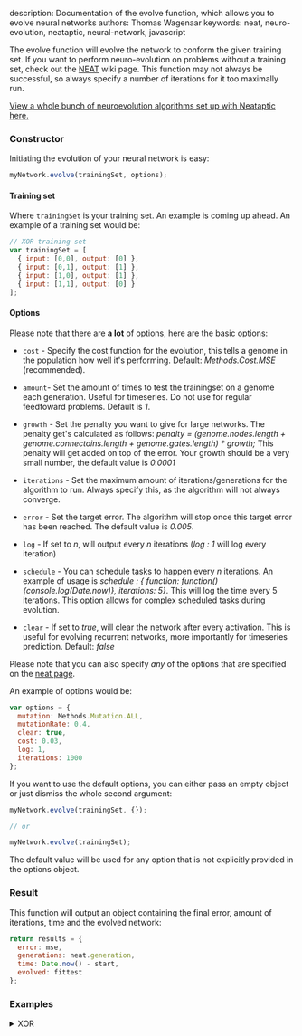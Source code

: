 description: Documentation of the evolve function, which allows you to evolve neural networks
authors: Thomas Wagenaar
keywords: neat, neuro-evolution, neataptic, neural-network, javascript

The evolve function will evolve the network to conform the given training set. If you want to perform neuro-evolution on problems without a training set, check out the [NEAT](../neat.md) wiki page. This function may not always be successful, so always specify a number of iterations for it too maximally run.

<a href="https://wagenaartje.github.io/neataptic/articles/neuroevolution/">View a whole bunch of neuroevolution algorithms set up with Neataptic here.</a>

### Constructor
Initiating the evolution of your neural network is easy:

```javascript
myNetwork.evolve(trainingSet, options);
```

#### Training set
Where `trainingSet` is your training set. An example is coming up ahead. An example
of a training set would be:

```javascript
// XOR training set
var trainingSet = [
  { input: [0,0], output: [0] },
  { input: [0,1], output: [1] },
  { input: [1,0], output: [1] },
  { input: [1,1], output: [0] }
];
```

#### Options
Please note that there are **a lot** of options, here are the basic options:

* `cost` - Specify the cost function for the evolution, this tells a genome in the population how well it's performing. Default: _Methods.Cost.MSE_ (recommended).
* `amount`- Set the amount of times to test the trainingset on a genome each generation. Useful for timeseries. Do not use for regular feedfoward problems. Default is _1_.
* `growth` - Set the penalty you want to give for large networks. The penalty get's calculated as follows: _penalty = (genome.nodes.length + genome.connectoins.length + genome.gates.length) * growth;_
This penalty will get added on top of the error. Your growth should be a very small number, the default value is _0.0001_

* `iterations` - Set the maximum amount of iterations/generations for the algorithm to run. Always specify this, as the algorithm will not always converge.
* `error` - Set the target error. The algorithm will stop once this target error has been reached. The default value is _0.005_.
* `log` - If set to _n_, will output every _n_ iterations (_log : 1_ will log every iteration)
* `schedule` -  You can schedule tasks to happen every _n_ iterations. An example of usage is _schedule : { function: function(){console.log(Date.now)}, iterations: 5}_. This will log the time every 5 iterations. This option allows for complex scheduled tasks during evolution.
* `clear` - If set to _true_, will clear the network after every activation. This is useful for evolving recurrent networks, more importantly for timeseries prediction. Default: _false_

Please note that you can also specify _any_ of the options that are specified on
the [neat page](../neat.md).

An example of options would be:

```javascript
var options = {
  mutation: Methods.Mutation.ALL,
  mutationRate: 0.4,
  clear: true,
  cost: 0.03,
  log: 1,
  iterations: 1000
};
```

If you want to use the default options, you can either pass an empty object or
just dismiss the whole second argument:

```javascript
myNetwork.evolve(trainingSet, {});

// or

myNetwork.evolve(trainingSet);
```

The default value will be used for any option that is not explicitly provided
in the options object.

### Result
This function will output an object containing the final error, amount of iterations, time and the evolved network:

```javascript
return results = {
  error: mse,
  generations: neat.generation,
  time: Date.now() - start,
  evolved: fittest
};
```

### Examples

<details>
  <summary>XOR</summary>
   Activates the network. It will activate all the nodes in activation order and produce an output.
<pre>
var network = new Network(2,1);

// XOR dataset
var trainingSet = [
  { input: [0,0], output: [0] },
  { input: [0,1], output: [1] },
  { input: [1,0], output: [1] },
  { input: [1,1], output: [0] }
];

network.evolve(trainingSet, {
  mutation: Methods.Mutation.FFW,
  equal: true,
  elitism: 5,
  mutationRate: 0.5
});

network.activate([0,0]); // 0.2413
network.activate([0,1]); // 1.0000
network.activate([1,0]); // 0.7663
network.activate([1,1]); // -0.008
</pre>
</details>
